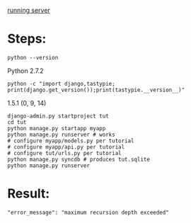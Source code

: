 [running server](http://tastytut.nicerobot.c9.io/api/entry/?format=json)

# Steps:

	python --version
Python 2.7.2

	python -c "import django,tastypie; print(django.get_version());print(tastypie.__version__)"
1.5.1
(0, 9, 14)

	django-admin.py startproject tut
	cd tut
	python manage.py startapp myapp
	python manage.py runserver # works
	# configure myapp/models.py per tutorial
	# configure myapp/api.py per tutorial
	# configure tut/urls.py per tutorial
	python manage.py syncdb # produces tut.sqlite
	python manage.py runserver

# Result:

	"error_message": "maximum recursion depth exceeded"
